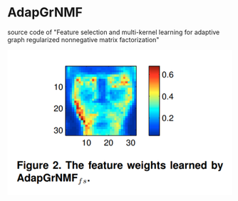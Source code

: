 # AdapGrNMF
source code of "Feature selection and multi-kernel learning for adaptive graph regularized nonnegative matrix factorization"


<img src="https://github.com/jingyanwang/AdapGrNMF/raw/master/feature_map.png" width="600">
